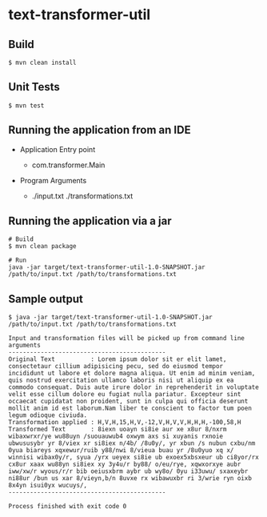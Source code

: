 # text-transformer-util

## Build
``` console
$ mvn clean install
```

## Unit Tests
``` console
$ mvn test
```

## Running the application from an IDE

* Application Entry point
    - com.transformer.Main
    
* Program Arguments
    - ./input.txt ./transformations.txt
    
    
## Running the application via a jar
```console
# Build
$ mvn clean package

# Run 
java -jar target/text-transformer-util-1.0-SNAPSHOT.jar /path/to/input.txt /path/to/transformations.txt
```

## Sample output

```
$ java -jar target/text-transformer-util-1.0-SNAPSHOT.jar /path/to/input.txt /path/to/transformations.txt

Input and transformation files will be picked up from command line arguments
--------------------------------------------
Original Text          : Lorem ipsum dolor sit er elit lamet, consectetaur cillium adipisicing pecu, sed do eiusmod tempor incididunt ut labore et dolore magna aliqua. Ut enim ad minim veniam, quis nostrud exercitation ullamco laboris nisi ut aliquip ex ea commodo consequat. Duis aute irure dolor in reprehenderit in voluptate velit esse cillum dolore eu fugiat nulla pariatur. Excepteur sint occaecat cupidatat non proident, sunt in culpa qui officia deserunt mollit anim id est laborum.Nam liber te conscient to factor tum poen legum odioque civiuda.
Transformation applied : H,V,H,15,H,V,-12,V,H,V,V,H,H,H,-100,58,H
Transformed Text       : 8iexn uoayn si8ie aur xe x8ur 8/nxrm wibaxwrxr/ye wu88uyn /suouauwub4 oxwym axs si xuyanis rxnoie ubwususybr yr 8/viex xr si8iex n/4b/ /8u0y/, yr xbun /s nubun cxbu/nm 0yua biareys xqxewur/ruib y88/nwi 8/vieua buau yr /8u0yuo xq x/ winnisi wibax0y/r, syua /yrx ueyex si8ie ub exoex5xbsxeur ub ci8yor/rx cx8ur xaax wu88yn si8iex xy 3y4u/r by88/ o/eu/rye, xqwxorxye aubr iww/xw/r wyous/r/r bib oeiusxbrm aybr ub wy8o/ 0yu i33uwu/ sxaxeybr ni88ur /bun us xar 8/vieyn,b/n 8uvxe rx wibawuxbr ri 3/wrie ryn oixb 8x4yn isui0yx wucuys/,
--------------------------------------------

Process finished with exit code 0
```